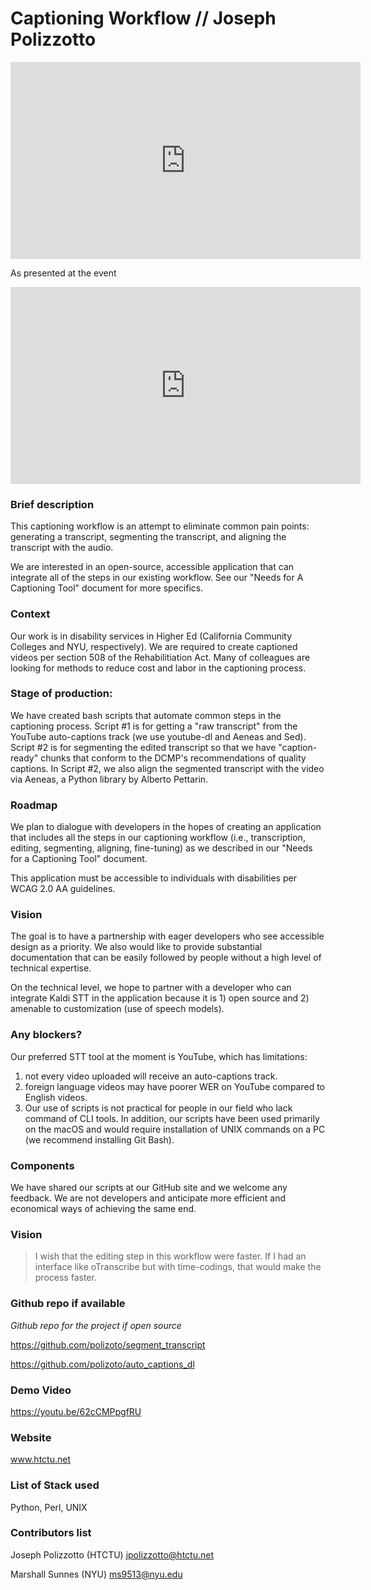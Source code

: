 # Captioning Workflow // Joseph Polizzotto 


<iframe width="560" height="315" src="https://www.youtube.com/embed/62cCMPpgfRU" frameborder="0" allowfullscreen></iframe>


As presented at the event 

<iframe width="560" height="315" src="https://www.youtube.com/embed/ofQyatB0t1I" frameborder="0" allowfullscreen></iframe>

### Brief description 
This captioning workflow is an attempt to eliminate common pain points: generating a transcript, segmenting the transcript, and aligning the transcript with the audio. 

We are interested in an open-source, accessible application that can integrate all of the steps in our existing workflow. See our "Needs for A Captioning Tool" document for more specifics.

### Context
Our work is in disability services in Higher Ed (California Community Colleges and NYU, respectively). We are required to create captioned videos per section 508 of the Rehabilitiation Act. Many of colleagues are looking for methods to reduce cost and labor in the captioning process.

### Stage of production: 
We have created bash scripts that automate common steps in the captioning process. Script #1 is for getting a "raw transcript" from the YouTube auto-captions track (we use youtube-dl and Aeneas and Sed). Script #2 is for segmenting the edited transcript so that we have "caption-ready" chunks that conform to the DCMP's recommendations of quality captions. In Script #2, we also align the segmented transcript with the video via Aeneas, a Python library by Alberto Pettarin.

### Roadmap
We plan to dialogue with developers in the hopes of creating an application that includes all the steps in our captioning workflow (i.e., transcription, editing, segmenting, aligning, fine-tuning) as we described in our "Needs for a Captioning Tool" document. 

This application must be accessible to individuals with disabilities per WCAG 2.0 AA guidelines.

### Vision
The goal is to have a partnership with eager developers who see accessible design as a priority. We also would like to provide substantial documentation that can be easily followed by people without a high level of technical expertise.

On the technical level, we hope to partner with a developer who can integrate Kaldi STT in the application because it is 1) open source and 2) amenable to customization (use of speech models).

### Any blockers? 
Our preferred STT tool at the moment is YouTube, which has limitations: 
1) not every video uploaded will receive an auto-captions track. 
2) foreign language videos may have poorer WER on YouTube compared to English videos. 
3) Our use of scripts is not practical for people in our field who lack command of CLI tools. In addition, our scripts have been used primarily on the macOS and would require installation of UNIX commands on a PC (we recommend installing Git Bash). 

### Components 
We have shared our scripts at our GitHub site and we welcome any feedback. We are not developers and anticipate more efficient and economical ways of achieving the same end.

### Vision 
> I wish that the editing step in this workflow were faster. If I had an interface like oTranscribe but with time-codings, that would make the process faster.

### Github repo if available
*Github repo for the project if open source*

https://github.com/polizoto/segment_transcript

https://github.com/polizoto/auto_captions_dl

### Demo Video 

https://youtu.be/62cCMPpgfRU

### Website 
www.htctu.net

### List of Stack used 
Python, Perl, UNIX

### Contributors list 
Joseph Polizzotto (HTCTU)
jpolizzotto@htctu.net

Marshall Sunnes (NYU)
ms9513@nyu.edu
